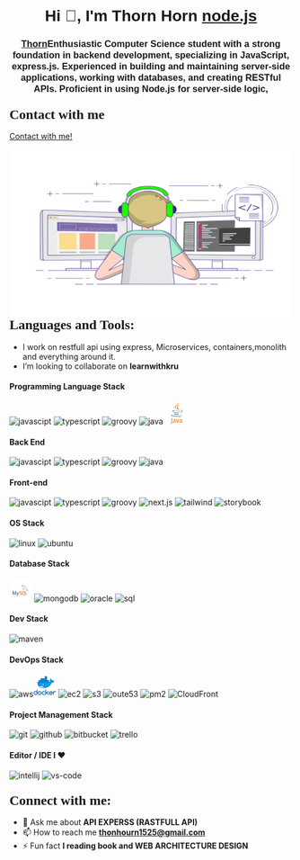 <!-- Header Section -->
<h1 align="center"><font face="Arial">Hi 👋, I'm Thorn Horn <a href="https://www.youtube.com/@thornhourn7595/videos">node.js</a></font></h1>
<h3 align="center"><font face="Arial"><a href="https://www.linkedin.com/in/nasiullha-chaudhari/" target="_blank" rel="noreferrer">Thorn</a>Enthusiastic Computer Science student with a
strong foundation in backend development,
specializing in JavaScript, express.js.
Experienced in building and maintaining
server-side applications, working with
databases, and creating RESTful APIs. Proficient
in using Node.js for server-side logic,</font></h3>

<!-- Schedule a 1-on-1 Call Section -->
<h3 align="left"><font size="+2" face="Verdana">Contact with me</font></h3>
<p align="left">
  <a href="https://drive.google.com/file/d/1ZAkjBPJ3eucWcwZ3zi2FRfaJdFqbdS5M/view?usp=sharing" target="_blank" rel="noreferrer">Contact with me! </a>
</p>

<!-- GIF -->
<img align="right" height="300" width="500" src="https://raw.githubusercontent.com/mikonoid/mikonoid/main/images/gifs/coder3.gif" />

<!-- Languages and Tools Section -->
<h3 align="left"><font size="+2" face="Verdana">Languages and Tools:</font></h3>

- I work on restfull api using express, Microservices, containers,monolith and everything around it.
- I’m looking to collaborate on **learnwithkru**

#### Programming Language Stack

<p align="left"><img src="https://static-00.iconduck.com/assets.00/javascript-js-icon-512x512-q3igwln6.png" alt="javascipt" title="javascipt" title="javascipt" width="40" height="40"/>  <img src="https://upload.wikimedia.org/wikipedia/commons/thumb/4/4c/Typescript_logo_2020.svg/2048px-Typescript_logo_2020.svg.png" alt="typescript" title="typescript" width="40" height="40"/> <img src="https://encrypted-tbn0.gstatic.com/images?q=tbn:ANd9GcT5-e_zLyIIrlVMxClajEd6a1KCSg8D5koXLQ&s" alt="groovy" title="groovy" width="40" height="40"/>  <img src="https://ih1.redbubble.net/image.438908244.6144/st,small,507x507-pad,600x600,f8f8f8.u2.jpg" alt="java" title="java8" width="40" height="40"/>  <img src="https://raw.githubusercontent.com/github/explore/80688e429a7d4ef2fca1e82350fe8e3517d3494d/topics/java/java.png" alt="go" title="go" width="40" height="40"/> </p>

#### Back End

<p align="left"><img src="https://static-00.iconduck.com/assets.00/javascript-js-icon-512x512-q3igwln6.png" alt="javascipt" title="javascipt" title="javascipt" width="40" height="40"/>  <img src="https://upload.wikimedia.org/wikipedia/commons/thumb/4/4c/Typescript_logo_2020.svg/2048px-Typescript_logo_2020.svg.png" alt="typescript" title="typescript" width="40" height="40"/> <img src="https://encrypted-tbn0.gstatic.com/images?q=tbn:ANd9GcT5-e_zLyIIrlVMxClajEd6a1KCSg8D5koXLQ&s" alt="groovy" title="groovy" width="40" height="40"/>  <img src="https://ih1.redbubble.net/image.438908244.6144/st,small,507x507-pad,600x600,f8f8f8.u2.jpg" alt="java" title="java8" width="40" height="40"/></p>

#### Front-end

<p align="left"><img src="https://static-00.iconduck.com/assets.00/javascript-js-icon-512x512-q3igwln6.png" alt="javascipt" title="javascipt" title="javascipt" width="40" height="40"/>  <img src="https://upload.wikimedia.org/wikipedia/commons/thumb/4/4c/Typescript_logo_2020.svg/2048px-Typescript_logo_2020.svg.png" alt="typescript" title="typescript" width="40" height="40"/> <img src="https://encrypted-tbn0.gstatic.com/images?q=tbn:ANd9GcT5-e_zLyIIrlVMxClajEd6a1KCSg8D5koXLQ&s" alt="groovy" title="groovy" width="40" height="40"/>  <img src="https://media.licdn.com/dms/image/D4D12AQFJWfUQaQ1qPg/article-cover_image-shrink_600_2000/0/1675674296261?e=2147483647&v=beta&t=zcfSqc5__VRvgFu6e6Ll8vL4xNP_PYnbQYG4YpL9ysE" alt="next.js" title="next.js" width="40" height="40"/>
<img src="https://encrypted-tbn0.gstatic.com/images?q=tbn:ANd9GcQNhoXisDruJMDAq3Ltd-wuaMW2lGxck9wAKw&s" alt="tailwind " title="tailwind " width="40" height="40"/>
<img src="https://www.svgrepo.com/show/354397/storybook-icon.svg" alt="storybook" title="storybook  " width="40" height="40"/>
</p>

#### OS Stack

<p align="left"><img src="https://brandlogos.net/wp-content/uploads/2020/03/Linux-logo.png" alt="linux" title="linux" width="40" height="40"/>  <img src="https://www.vectorlogo.zone/logos/ubuntu/ubuntu-icon.svg" alt="ubuntu" title="ubuntu" width="40" height="40"/>  </p>

#### Database Stack

<p align="left"><img src="https://raw.githubusercontent.com/github/explore/80688e429a7d4ef2fca1e82350fe8e3517d3494d/topics/mysql/mysql.png" alt="mysql" title="mysql" width="40" height="40"/>  <img src="https://www.svgrepo.com/show/331488/mongodb.svg" alt="mongodb" title="mongodb" width="40" height="40"/>  <img src="https://cdn.icon-icons.com/icons2/2699/PNG/512/oracle_logo_icon_168918.png" alt="oracle" title="oracle" width="40" height="40"/> <img src="https://static-00.iconduck.com/assets.00/sql-database-generic-icon-1521x2048-d0vdpxpg.png" alt="sql" title="sql" width="40" height="40"/> </p>

#### Dev Stack

<p align="left"><img src="https://www.svgrepo.com/show/303576/rabbitmq-logo.svg" alt="maven" title="maven" width="40" height="40"/></p>

#### DevOps Stack

<p align="left"><img src="https://www.vectorlogo.zone/logos/amazon_aws/amazon_aws-icon.svg" alt="aws" title="aws" width="40" height="40"/><img src="https://raw.githubusercontent.com/github/explore/80688e429a7d4ef2fca1e82350fe8e3517d3494d/topics/docker/docker.png" alt="docker" title="docker" width="40" height="40"/> <img src="https://www.svgrepo.com/show/353449/aws-ec2.svg" alt="ec2" title="ec2" width="40" height="40"/>
<img src="https://encrypted-tbn0.gstatic.com/images?q=tbn:ANd9GcS6AjZ12A4iL0scFBKGjavpiKPMcSnrd3TZVw&s" alt="s3" title="s3" width="40" height="40"/>
<img src="https://cdn.worldvectorlogo.com/logos/aws-route53.svg" alt="oute53" title="oute53" width="40" height="40"/>
<img src="https://cdn.worldvectorlogo.com/logos/pm2-2.svg" alt="pm2" title="pm2" width="40" height="40"/>
<img src="https://encrypted-tbn0.gstatic.com/images?q=tbn:ANd9GcSOJ0OnsdRScb-OvYIYeC-AInCryeXoW45g9Q&s" alt="CloudFront " title="CloudFront " width="40" height="40"/>
</p>

#### Project Management Stack

<p align="left"><img src="https://www.vectorlogo.zone/logos/git-scm/git-scm-icon.svg" alt="git" title="git" width="40" height="40"/>  <img src="https://www.vectorlogo.zone/logos/github/github-icon.svg" alt="github" title="github" width="40" height="40"/> <img src="https://www.vectorlogo.zone/logos/bitbucket/bitbucket-icon.svg" alt="bitbucket" title="bitbucket" width="40" height="40"/>  <img src="https://www.vectorlogo.zone/logos/trello/trello-icon.svg" alt="trello" title="trello" width="40" height="40"/></p>

#### Editor / IDE I ♥

<p align="left"><img src="https://cdn.worldvectorlogo.com/logos/intellij-idea-1.svg" alt="intellij" title="intellij" width="40" height="40"/> <img src="https://www.vectorlogo.zone/logos/visualstudio_code/visualstudio_code-icon.svg" alt="vs-code" title="vs-code" width="40" height="40"/> </p>

<!-- Contact Section -->
<h3 align="left"><font size="+2" face="Verdana">Connect with me:</font></h3>
<p align="left">
</p>

- 💬 Ask me about **API EXPERSS (RASTFULL API)**
- 📫 How to reach me **[thonhourn1525@gmail.com]()**
- ⚡ Fun fact **I reading book and WEB ARCHITECTURE DESIGN**
